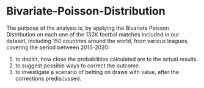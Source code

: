 # Bivariate-Poisson-Distribution
The purpose of the analysis is, by applying the Bivariate Poisson Distribution on each one of the 132K footbal matches included in our dataset, including 150 countries around the world, from various leagues, covering the period between 2015-2020:

1. to depict, how close the probabilities calculated are to the actual results.
2. to suggest possible ways to correct the outcome.
3. to investigate a scenario of betting on draws with value, after the corrections prediscussed.
